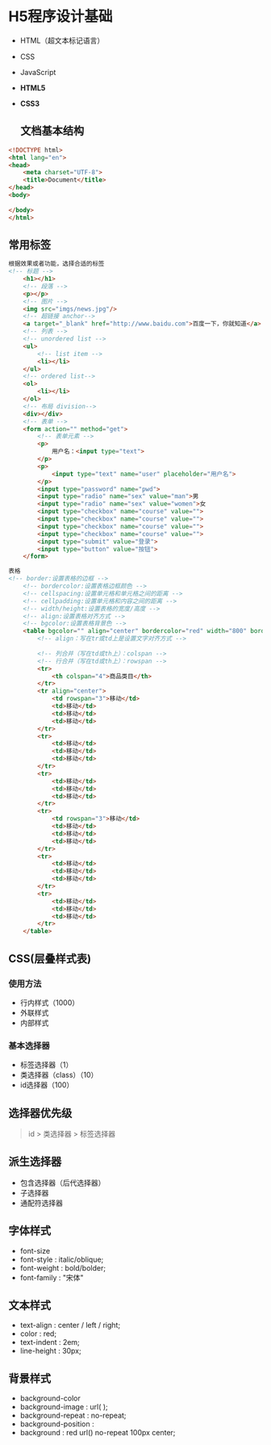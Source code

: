 # H5程序设计基础

- HTML（超文本标记语言）

- CSS

- JavaScript

- **HTML5**

- **CSS3**

  ## 文档基本结构

```html
<!DOCTYPE html>
<html lang="en">
<head>
    <meta charset="UTF-8">
    <title>Document</title>
</head>
<body>
    
</body>
</html>
```

## 常用标签

```html
根据效果或者功能，选择合适的标签
<!-- 标题 -->
    <h1></h1>
    <!-- 段落 -->
    <p></p>
    <!-- 图片 -->
    <img src="imgs/news.jpg"/>
    <!-- 超链接 anchor-->
    <a target="_blank" href="http://www.baidu.com">百度一下，你就知道</a>
    <!-- 列表 -->
    <!-- unordered list -->
    <ul>
        <!-- list item -->
        <li></li>
    </ul>
    <!-- ordered list-->
    <ol>
        <li></li>
    </ol>
    <!-- 布局 division-->
    <div></div>
    <!-- 表单 -->
    <form action="" method="get">
        <!-- 表单元素 -->
        <p>
            用户名：<input type="text">
        </p>
        <p>
            <input type="text" name="user" placeholder="用户名">
        </p>
        <input type="password" name="pwd">
        <input type="radio" name="sex" value="man">男
        <input type="radio" name="sex" value="women">女
        <input type="checkbox" name="course" value="">  
        <input type="checkbox" name="course" value="">
        <input type="checkbox" name="course" value="">
        <input type="checkbox" name="course" value="">
        <input type="submit" value="登录">
        <input type="button" value="按钮">
    </form>
```



```html
表格
<!-- border:设置表格的边框 -->
    <!-- bordercolor:设置表格边框颜色 -->
    <!-- cellspacing:设置单元格和单元格之间的距离 -->
    <!-- cellpadding:设置单元格和内容之间的距离 -->
    <!-- width/height:设置表格的宽度/高度 -->
    <!-- align:设置表格对齐方式 -->
    <!-- bgcolor:设置表格背景色 -->
    <table bgcolor="" align="center" bordercolor="red" width="800" border="5" cellspacing="0" cellpadding="10">
        <!-- align：写在tr或td上是设置文字对齐方式 -->
        
        <!-- 列合并（写在td或th上）：colspan -->
        <!-- 行合并（写在td或th上）：rowspan -->
        <tr>
            <th colspan="4">商品类目</th>
        </tr>
        <tr align="center">
            <td rowspan="3">移动</td>
            <td>移动</td>
            <td>移动</td>
            <td>移动</td>
        </tr>
        <tr>
            <td>移动</td>
            <td>移动</td>
            <td>移动</td>
        </tr>
        <tr>
            <td>移动</td>
            <td>移动</td>
            <td>移动</td>
        </tr>
        <tr>
            <td rowspan="3">移动</td>
            <td>移动</td>
            <td>移动</td>
            <td>移动</td>
        </tr>
        <tr>
            <td>移动</td>
            <td>移动</td>
            <td>移动</td>
        </tr>
        <tr>
            <td>移动</td>
            <td>移动</td>
            <td>移动</td>
        </tr>
    </table>
```



## CSS(层叠样式表)

### 使用方法

- 行内样式（1000）
- 外联样式
- 内部样式

### 基本选择器

- 标签选择器（1）
- 类选择器（class）（10）
- id选择器（100）

## 选择器优先级

> id > 类选择器 > 标签选择器

## 派生选择器

- 包含选择器（后代选择器）
- 子选择器
- 通配符选择器

## 字体样式

- font-size
- font-style : italic/oblique;
- font-weight : bold/bolder;
- font-family : "宋体"

## 文本样式

- text-align : center / left / right;
- color : red;
- text-indent : 2em;
- line-height : 30px;

## 背景样式

- background-color
- background-image : url( );
- background-repeat : no-repeat;
- background-position : 
- background : red url() no-repeat 100px center;









